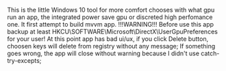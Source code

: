 This is the little Windows 10 tool for more comfort chooses with what gpu run an app, the integrated power save gpu or discreted high perfomance one.
It first attempt to build mvvm app.
!!!WARNING!!!
Before use this app backup at least HKCU\SOFTWARE\Microsoft\DirectX\UserGpuPreferences for your user!
At this point app has bad ui/ux, if you click Delete button, choosen keys will delete from registry without any message;
If something goes wrong, the app will close without warning because I didn't use catch-try-excepts;
